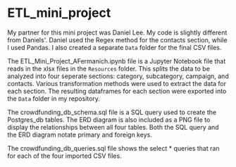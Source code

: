 # ETL_mini_project

My partner for this mini project was Daniel Lee. My code is slightly different from Daniels'. Daniel used the Regex method for the contacts section, while I used Pandas. I also created a separate `Data` folder for the final CSV files.

The ETL_Mini_Project_AFermanich.ipynb file is a Jupyter Notebook file that reads in the xlsx files in the `Resources` folder. This splits the data to be analyzed into four seperate sections: category, subcategory, campaign, and contacts. Various transformation methods were used to extract the data for each section. The resulting dataframes for each section were exported into the `Data` folder in my repository. 

The crowdfunding_db_schema.sql file is a SQL query used to create the Postgres_db tables. The ERD diagram is also included as a PNG file to display the relationships between all four tables. Both the SQL query and the ERD diagram notate primary and foreign keys. 

The crowdfunding_db_queries.sql file shows the select * queries that ran for each of the four imported CSV files.


